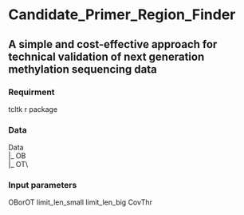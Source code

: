 # Candidate_Primer_Region_Finder
## A simple and cost-effective approach for technical validation of next generation methylation sequencing data

### Requirment
tcltk r package

### Data
Data\
  |_ OB\
  |_ OT\

### Input parameters
OBorOT
limit_len_small
limit_len_big
CovThr
